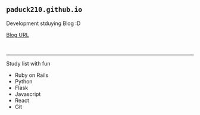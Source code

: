 ## `paduck210.github.io`

Development stduying Blog :D

[Blog URL](https://paduck210.github.io/)


<br>

---
Study list with fun

- Ruby on Rails
- Python 
- Flask
- Javascript
- React
- Git 
